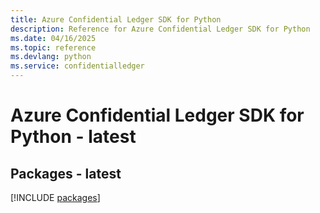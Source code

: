 ```yaml
---
title: Azure Confidential Ledger SDK for Python
description: Reference for Azure Confidential Ledger SDK for Python
ms.date: 04/16/2025
ms.topic: reference
ms.devlang: python
ms.service: confidentialledger
---
```

# Azure Confidential Ledger SDK for Python - latest
## Packages - latest
[!INCLUDE [packages](confidential-ledger-index.md)]